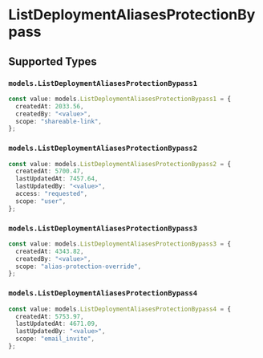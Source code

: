 # ListDeploymentAliasesProtectionBypass


## Supported Types

### `models.ListDeploymentAliasesProtectionBypass1`

```typescript
const value: models.ListDeploymentAliasesProtectionBypass1 = {
  createdAt: 2033.56,
  createdBy: "<value>",
  scope: "shareable-link",
};
```

### `models.ListDeploymentAliasesProtectionBypass2`

```typescript
const value: models.ListDeploymentAliasesProtectionBypass2 = {
  createdAt: 5700.47,
  lastUpdatedAt: 7457.64,
  lastUpdatedBy: "<value>",
  access: "requested",
  scope: "user",
};
```

### `models.ListDeploymentAliasesProtectionBypass3`

```typescript
const value: models.ListDeploymentAliasesProtectionBypass3 = {
  createdAt: 4343.82,
  createdBy: "<value>",
  scope: "alias-protection-override",
};
```

### `models.ListDeploymentAliasesProtectionBypass4`

```typescript
const value: models.ListDeploymentAliasesProtectionBypass4 = {
  createdAt: 5753.97,
  lastUpdatedAt: 4671.09,
  lastUpdatedBy: "<value>",
  scope: "email_invite",
};
```

